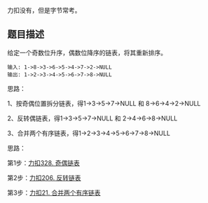 力扣没有，但是字节常考。



## 题目描述

给定一个奇数位升序，偶数位降序的链表，将其重新排序。

```text
输入: 1->8->3->6->5->4->7->2->NULL
输出: 1->2->3->4->5->6->7->8->NULL
```

思路：

1、按奇偶位置拆分链表，得1->3->5->7->NULL 和 8->6->4->2->NULL

2、反转偶链表，得1->3->5->7->NULL 和 2->4->6->8->NULL

3、合并两个有序链表，得1->2->3->4->5->6->7->8->NULL

思路：

第1步：[力扣328. 奇偶链表](https://link.zhihu.com/?target=https%3A//leetcode-cn.com/problems/odd-even-linked-list/)

第2步：[力扣206. 反转链表](https://link.zhihu.com/?target=https%3A//leetcode-cn.com/problems/reverse-linked-list/)

第3步：[力扣21. 合并两个有序链表](https://link.zhihu.com/?target=https%3A//leetcode-cn.com/problems/merge-two-sorted-lists/)



